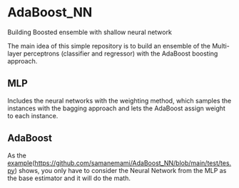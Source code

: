 # AdaBoost_NN

Building Boosted ensemble with shallow neural network


The main idea of this simple repository is to build an ensemble of the Multi-layer perceptrons (classifier and regressor) with the AdaBoost boosting approach.


## MLP

Includes the neural networks with the weighting method, which samples the instances with the bagging approach and lets the AdaBoost assign weight to each instance.


## AdaBoost

As the [example]()(https://github.com/samanemami/AdaBoost_NN/blob/main/test/tes.py) shows, you only have to consider the Neural Network from the MLP as the base estimator and it will do the math.
